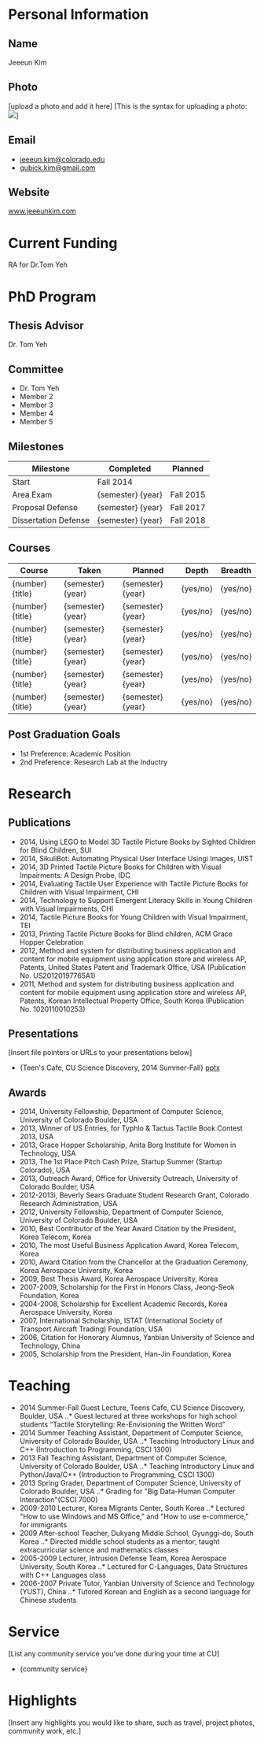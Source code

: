 # Personal Information

## Name
Jeeeun Kim

## Photo
[upload a photo and add it here]
[This is the syntax for uploading a photo: ![](images/profile.png)]

## Email
* jeeeun.kim@colorado.edu
* qubick.kim@gmail.com

## Website
www.jeeeunkim.com

# Current Funding
RA for Dr.Tom Yeh

# PhD Program

## Thesis Advisor
Dr. Tom Yeh

## Committee 

* Dr. Tom Yeh
* Member 2
* Member 3
* Member 4 
* Member 5

## Milestones

| Milestone            | Completed         | Planned           |         
| -------------------- | ----------------- | ----------------- |
| Start                | Fall 2014	       |                   |
| Area Exam            | {semester} {year} | Fall 2015		   |
| Proposal Defense     | {semester} {year} | Fall 2017		   |
| Dissertation Defense | {semester} {year} | Fall 2018         |

## Courses

| Course           | Taken             | Planned            | Depth    | Breadth | 
| ---------------- | ----------------- | ------------------ | -------- | ------- |
| {number} {title} | {semester} {year} | {semester} {year}  | {yes/no} | {yes/no}|
| {number} {title} | {semester} {year} | {semester} {year}  | {yes/no} | {yes/no}|
| {number} {title} | {semester} {year} | {semester} {year}  | {yes/no} | {yes/no}|
| {number} {title} | {semester} {year} | {semester} {year}  | {yes/no} | {yes/no}|
| {number} {title} | {semester} {year} | {semester} {year}  | {yes/no} | {yes/no}|
| {number} {title} | {semester} {year} | {semester} {year}  | {yes/no} | {yes/no}|

## Post Graduation Goals
* 1st Preference: Academic Position
* 2nd Preference: Research Lab at the Inductry


# Research

## Publications

* 2014,	Using LEGO to Model 3D Tactile Picture Books by Sighted Children for Blind Children, SUI
* 2014,	SikuliBot: Automating Physical User Interface Usingi Images, UIST
* 2014,	3D Printed Tactile Picture Books for Children with Visual Impairments: A Design Probe, IDC
* 2014,	Evaluating Tactile User Experience with Tactile Picture Books for Children with Visual Impairment, CHI
* 2014,	Technology to Support Emergent Literacy Skills in Young Children with Visual Impairments, CHI
* 2014,	Tactile Picture Books for Young Children with Visual Impairment, TEI
* 2013,	Printing Tactile Picture Books for Blind children, ACM Grace Hopper Celebration
* 2012,	Method and system for distributing business application and content for mobile equipment using application store and wireless AP, Patents, United States Patent and Trademark Office, USA (Publication No. US20120197765A1)
* 2011, Method and system for distributing business application and content for mobile equipment using application store and wireless AP, Patents, Korean Intellectual Property Office, South Korea (Publication No. 1020110010253)

## Presentations
[Insert file pointers or URLs to your presentations below]
* {Teen's Cafe, CU Science Discovery, 2014 Summer-Fall} [pptx](files/presentation-file.pptx)
      
## Awards

* 2014,	University Fellowship, Department of Computer Science, University of Colorado Boulder, USA
* 2013,	Winner of US Entries, for Typhlo & Tactus Tactile Book Contest 2013, USA
* 2013,	Grace Hopper Scholarship, Anita Borg Institute for Women in Technology, USA
* 2013,	The 1st Place Pitch Cash Prize, Startup Summer (Startup Colorado), USA
* 2013,	Outreach Award, Office for University Outreach, University of Colorado Boulder, USA
* 2012-2013i,	Beverly Sears Graduate Student Research Grant, Colorado Research Administration, USA
* 2012,	University Fellowship, Department of Computer Science, University of Colorado Boulder, USA
* 2010,	Best Contributor of the Year Award Citation by the President, Korea Telecom, Korea
* 2010,	The most Useful Business Application Award, Korea Telecom, Korea
* 2010,	Award Citation from the Chancellor at the Graduation Ceremony, Korea Aerospace University, Korea
* 2009,	Best Thesis Award, Korea Aerospace University, Korea
* 2007-2009,	Scholarship for the First in Honors Class, Jeong-Seok Foundation, Korea
* 2004-2008,	Scholarship for Excellent Academic Records, Korea Aerospace University, Korea
* 2007,	International Scholarship, ISTAT (International Society of Transport Aircraft Trading) Foundation, USA
* 2006,	Citation for Honorary Alumnus, Yanbian University of Science and Technology, China
* 2005,	Scholarship from the President, Han-Jin Foundation, Korea

# Teaching

* 2014 Summer-Fall	Guest Lecture, Teens Cafe, CU Science Discovery, Boulder, USA
..* Guest lectured at three workshops for high school students “Tactile Storytelling: Re-Envisioning the Written Word”
* 2014 Summer	Teaching Assistant, Department of Computer Science, University of Colorado Boulder, USA
..* Teaching Introductory Linux and C++ (Introduction to Programming, CSCI 1300)
* 2013 Fall	Teaching Assistant, Department of Computer Science, University of Colorado Boulder, USA
..* Teaching Introductory Linux and Python/Java/C++ (Introduction to Programming, CSCI 1300)
* 2013 Spring	Grader, Department of Computer Science, University of Colorado Boulder, USA
..* Grading for "Big Data-Human Computer Interaction"(CSCI 7000)
* 2009-2010	Lecturer, Korea Migrants Center, South Korea
..* Lectured "How to use Windows and MS Office," and "How to use e-commerce," for immigrants
* 2009	After-school Teacher, Dukyang Middle School, Gyunggi-do, South Korea
..* Directed middle school students as a mentor; taught extracurricular science and mathematics classes
* 2005-2009	Lecturer, Intrusion Defense Team, Korea Aerospace University, South Korea
..* Lectured for C-Languages, Data Structures with C++ Languages class
* 2006-2007	Private Tutor, Yanbian University of Science and Technology (YUST), China
..* Tutored Korean and English as a second language for Chinese students

# Service
[List any community service you've done during your time at CU]

* {community service}

# Highlights
[Insert any highlights you would like to share, such as travel, project photos, community work, etc.]

